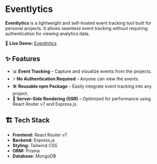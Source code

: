 # Eventlytics  

**Eventlytics** is a lightweight and self-hosted event tracking tool built for personal projects. It allows seamless event tracking without requiring authentication for viewing analytics data.  

🚀 **Live Demo:** [Eventlytics](https://eventlytics-client.vercel.app/)  

## ✨ Features  

- 📊 **Event Tracking** – Capture and visualize events from the projects.  
- ⚡ **No Authentication Required** – Anyone can view the events.  
- 🛠 **Reusable npm Package** – Easily integrate event tracking into any project.  
- 🚀 **Server-Side Rendering (SSR)** – Optimized for performance using React Router v7 and Express.js.  

## 🏗 Tech Stack  

- **Frontend:** React Router v7  
- **Backend:** Express.js
- **Styling:** Tailwind CSS
- **ORM:** Prisma
- **Database:** MongoDB
